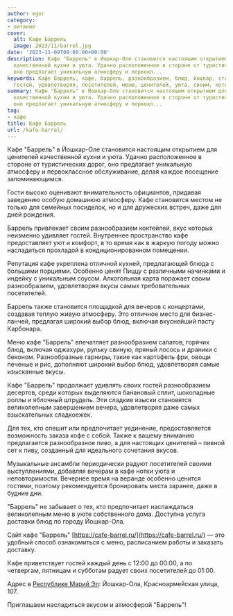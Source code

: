 ```yaml
---
author: egor
category:
- питание
cover:
  alt: Кафе Баррель
  image: 2023/11/barrel.jpg
date: '2023-11-09T09:00:00+00:00'
description: Кафе "Баррель" в Йошкар-Оле становится настоящим открытием для ценителей
  качественной кухни и уюта. Удачно расположенное в стороне от туристических дорог,
  оно предлагает уникальную атмосферу и первокл...
keywords: Кафе Баррель, кафе, баррель, разнообразием, блюд, йошкар, становится, атмосферу,
  гостей, удовлетворяя, посетителей, меню, ценителей, уюта, своим, которых
summary: Кафе "Баррель" в Йошкар-Оле становится настоящим открытием для ценителей
  качественной кухни и уюта. Удачно расположенное в стороне от туристических дорог,
  оно предлагает уникальную атмосферу и первокл...
tag:
- кафе
title: Кафе Баррель
url: /kafe-barrel/
---
```


Кафе "Баррель" в Йошкар-Оле становится настоящим открытием для ценителей качественной кухни и уюта. Удачно расположенное в стороне от туристических дорог, оно предлагает уникальную атмосферу и первоклассное обслуживание, делая каждое посещение запоминающимся.

Гости высоко оценивают внимательность официантов, придавая заведению особую домашнюю атмосферу. Кафе становится местом не только для семейных посиделок, но и для дружеских встреч, даже для дней рождения.

Баррель привлекает своим разнообразием коктейлей, вкус которых неизменно удивляет гостей. Внутреннее пространство кафе предоставляет уют и комфорт, в то время как в жаркую погоду можно насладиться прохладой в кондиционированном помещении.

Репутация кафе укреплена отличной кухней, предлагающей блюда с большими порциями. Особенно ценят Пиццу с различными начинками и индейку с уникальным соусом. Алкогольная карта поражает своим разнообразием, удовлетворяя вкусы самых требовательных посетителей.

Баррель также становится площадкой для вечеров с концертами, создавая теплую живую атмосферу. Это отличное место для бизнес-ланчей, предлагая широкий выбор блюд, включая вкуснейший пасту Карбонара.

Меню кафе "Баррель" впечатляет разнообразием салатов, горячих блюд, включая оджахури, рульку свиную, пряный лосось и драники с беконом. Разнообразные гарниры, такие как картофель фри, овощи печеные и рис, дополняют широкий выбор блюд, удовлетворяя самые изысканные вкусы.

Кафе "Баррель" продолжает удивлять своих гостей разнообразием десертов, среди которых выделяются банановый сплит, шоколадные роллы и яблочный штрудель. Эти сладкие изыски становятся великолепным завершением вечера, удовлетворяя даже самых взыскательных сладкоежек.

Для тех, кто спешит или предпочитает уединение, предоставляется возможность заказа кофе с собой. Также к вашему вниманию предлагается разнообразное пиво, а для настоящих ценителей – пивной сет к пиву, созданный для идеального сочетания вкусов.

Музыкальные ансамбли периодически радуют посетителей своими выступлениями, добавляя вечерам в кафе нотки уюта и неповторимости. Вечернее время на веранде особенно ценится гостями, поэтому рекомендуется бронировать места заранее, даже в будние дни.

"Баррель" не забывает о тех, кто предпочитает наслаждаться великолепным меню в уюте собственного дома. Доступна услуга доставки блюд по городу Йошкар-Ола.

Сайт кафе "Баррель" [https://cafe-barrel.ru/](https://cafe-barrel.ru/) — это удобный способ ознакомиться с меню, расписанием работы и заказать доставку.

Кафе приветствует гостей каждый день с 12:00 до 00:00, а по четвергам, пятницам и субботам радует своих посетителей до 01:00.

Адрес в [Республике Марий Эл](/): Йошкар-Ола, Красноармейская улица, 107.

Приглашаем насладиться вкусом и атмосферой "Баррель"!